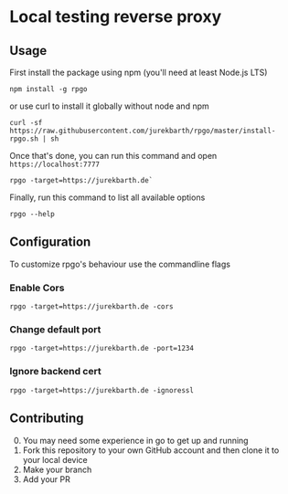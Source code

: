 # Local testing reverse proxy

## Usage
First install the package using npm (you'll need at least Node.js LTS)
```
npm install -g rpgo
```
or use curl to install it globally without node and npm
```
curl -sf https://raw.githubusercontent.com/jurekbarth/rpgo/master/install-rpgo.sh | sh
```

Once that's done, you can run this command and open `https://localhost:7777`
```
rpgo -target=https://jurekbarth.de`
```

Finally, run this command to list all available options
```
rpgo --help
```

## Configuration
To customize rpgo's behaviour use the commandline flags

### Enable Cors
```
rpgo -target=https://jurekbarth.de -cors
```

### Change default port
```
rpgo -target=https://jurekbarth.de -port=1234
```

### Ignore backend cert
```
rpgo -target=https://jurekbarth.de -ignoressl
```

## Contributing
0. You may need some experience in go to get up and running
1. Fork this repository to your own GitHub account and then clone it to your local device
2. Make your branch
3. Add your PR

